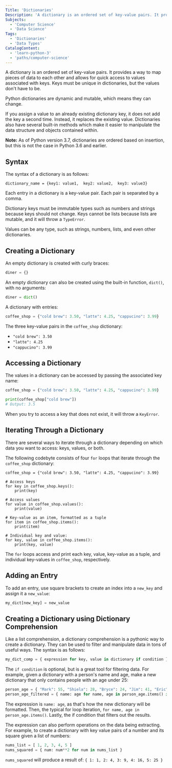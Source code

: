 ```yaml
---
Title: 'Dictionaries'
Description: 'A dictionary is an ordered set of key-value pairs. It provides a way to map pieces of data to each other and allows for quick access to values associated to keys.'
Subjects:
  - 'Computer Science'
  - 'Data Science'
Tags:
  - 'Dictionaries'
  - 'Data Types'
CatalogContent:
  - 'learn-python-3'
  - 'paths/computer-science'
---
```


A dictionary is an ordered set of key-value pairs. It provides a way to map pieces of data to each other and allows for quick access to values associated with keys. Keys must be unique in dictionaries, but the values don't have to be.

Python dictionaries are dynamic and mutable, which means they can change.

If you assign a value to an already existing dictionary key, it does not add the key a second time. Instead, it replaces the existing value. Dictionaries also have several built-in methods which make it easier to manipulate the data structure and objects contained within.

**Note:** As of Python version 3.7, dictionaries are ordered based on insertion, but this is not the case in Python 3.6 and earlier.

## Syntax

The syntax of a dictionary is as follows:

```pseudo
dictionary_name = {key1: value1,  key2: value2,  key3: value3}
```

Each entry in a dictionary is a key-value pair. Each pair is separated by a comma.

Dictionary keys must be immutable types such as numbers and strings because keys should not change. Keys cannot be lists because lists are mutable, and it will throw a `TypeError`.

Values can be any type, such as strings, numbers, lists, and even other dictionaries.

## Creating a Dictionary

An empty dictionary is created with curly braces:

```py
diner = {}
```

An empty dictionary can also be created using the built-in function, `dict()`, with no arguments:

```py
diner = dict()
```

A dictionary with entries:

```py
coffee_shop = {"cold brew": 3.50, "latte": 4.25, "cappucino": 3.99}
```

The three key-value pairs in the `coffee_shop` dictionary:

- `"cold brew": 3.50`
- `"latte": 4.25`
- `"cappucino": 3.99`

## Accessing a Dictionary

The values in a dictionary can be accessed by passing the associated key name:

```py
coffee_shop = {"cold brew": 3.50, "latte": 4.25, "cappucino": 3.99}

print(coffee_shop["cold brew"])
# Output: 3.5
```

When you try to access a key that does not exist, it will throw a `KeyError`.

## Iterating Through a Dictionary

There are several ways to iterate through a dictionary depending on which data you want to access: keys, values, or both.

The following codebyte consists of four `for` loops that iterate through the `coffee_shop` dictionary:

```codebyte/py
coffee_shop = {"cold brew": 3.50, "latte": 4.25, "cappucino": 3.99}

# Access keys
for key in coffee_shop.keys():
    print(key)

# Access values
for value in coffee_shop.values():
    print(value)

# Key-value as an item, formatted as a tuple
for item in coffee_shop.items():
    print(item)

# Individual key and value:
for key, value in coffee_shop.items():
    print(key, value)
```

The `for` loops access and print each key, value, key-value as a tuple, and individual key-values in `coffee_shop`, respectively.

## Adding an Entry

To add an entry, use square brackets to create an index into a `new_key` and assign it a `new_value`:

```py
my_dict[new_key] = new_value
```

## Creating a Dictionary using Dictionary Comprehension

Like a list comprehension, a dictionary comprehension is a pythonic way to create a dictionary. They can be used to filter and manipulate data in tons of useful ways. The syntax is as follows:

```py
my_dict_comp = { expression for key, value in dictionary if condition }
```

The `if condition` is optional, but is a great tool for filtering data. For example, given a dictionary with a person's name and age, make a new dictionary that only contains people with an age under 25:

```py
person_age = { "Mark": 55, "Shiela": 28, "Bryce": 24, "Jim": 41, "Eric": 33, "Ally": 23 }
person_age_filtered = { name: age for name, age in person_age.items() if age < 25 }
```

The expression is `name: age`, as that's how the new dictionary will be formatted. Then, the typical for loop iteration, `for name, age in person_age.items()`. Lastly, the if condition that filters out the results.

The expression can also perform operations on the data being extracting. For example, to create a dictionary with key value pairs of a number and its square given a list of numbers:

```py
nums_list = [ 1, 2, 3, 4, 5 ]
nums_squared = { num: num**2 for num in nums_list }
```

`nums_squared` will produce a result of: `{ 1: 1, 2: 4, 3: 9, 4: 16, 5: 25 }`
